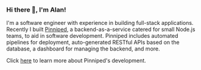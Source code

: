 ### Hi there 👋, I'm Alan!

I'm a software engineer with experience in building full-stack applications. Recently I built [Pinniped](https://github.com/pinniped-baas), a backend-as-a-service catered for small Node.js teams, to aid in software development. Pinniped includes automated pipelines for deployment, auto-generated RESTful APIs based on the database, a dashboard for managing the backend, and more.

Click [here](https://pinniped-baas.dev/case-study/#introduction) to learn more about Pinniped's development.
